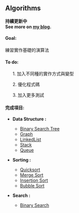 ## Algorithms

**持續更新中**<br>
**See more on [my blog](http://blog.hsihohuang.info/tags/Algorithm-演算法/).**

#### Goal:
練習實作基礎的演算法

#### To do:
<ol>1. 加入不同種的實作方式與變型</ol><ol>2. 優化程式碼</ol><ol>3. 加入更多測試</ol>

#### 完成項目:

* **Data Structure :**
	* [Binary Search Tree]
	* [Graph]
	* [LinkedList]
	* [Stack]
	* [Queue]

* **Sorting :**
	* [Quicksort]
	* [Merge Sort]
	* [Insertion Sort]
	* [Bubble Sort]

* **Search :**
	* [Binary Search]


[Quicksort]:https://github.com/hsihohuang/Algorithms/blob/master/Sorting/Quicksort.java
[Merge Sort]:https://github.com/hsihohuang/Algorithms/blob/master/Sorting/Mergesort.java
[Insertion Sort]:https://github.com/hsihohuang/Algorithms/blob/master/Sorting/Insertionsort.java
[Bubble Sort]:https://github.com/hsihohuang/Algorithms/blob/master/Sorting/Bubblesort.java
[LinkedList]:https://github.com/hsihohuang/Algorithms/tree/master/DataStructure/Generics/LinkedList
[Queue]:https://github.com/hsihohuang/Algorithms/tree/master/DataStructure/Generics/Queue
[Stack]:https://github.com/hsihohuang/Algorithms/tree/master/DataStructure/Generics/Stack
[Graph]:https://github.com/hsihohuang/Algorithms/tree/master/DataStructure/Generics/Graph
[Binary Search Tree]:https://github.com/hsihohuang/Algorithms/tree/master/DataStructure/Generics/BinarySearchTree
[Binary Search]:https://github.com/hsihohuang/Algorithms/blob/master/Search/BinarySearch.java